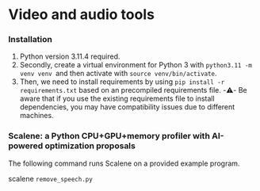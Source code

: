 # Video and audio tools

### Installation
1. Python version 3.11.4 required.
2. Secondly, create a virtual environment for Python 3 with `python3.11 -m venv venv `and then activate with `source venv/bin/activate`.
3. Then, we need to install requirements by using `pip install -r requirements.txt` based on an precompiled requirements file. -⚠️- Be aware that if you use the existing requirements file to install dependencies, you may have compatibility issues due to different machines.

### Scalene: a Python CPU+GPU+memory profiler with AI-powered optimization proposals
The following command runs Scalene on a provided example program.

scalene `remove_speech.py`
